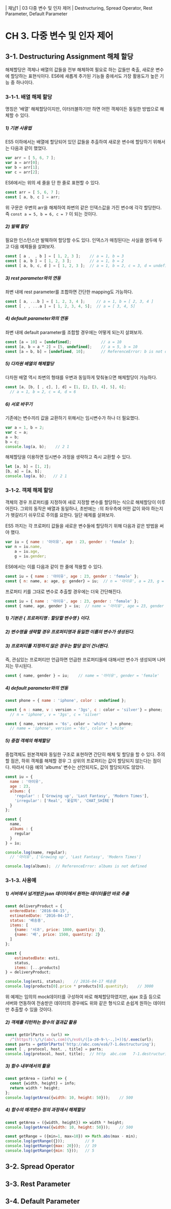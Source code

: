 | 재남1 | 03 다중 변수 및 인자 제어        | Destructuring, Spread Operator, Rest Parameter, Default Parameter

# CH 3. 다중 변수 및 인자 제어

## 3-1. Destructuring Assignment 해체 할당

해체할당은 객체나 배열의 값들을 전부 해체하여 필요로 하는 값들만 축출, 새로운 변수에 할당하는 표현식이다. ES6에 새롭게 추가된 기능들 중에서도 가장 활용도가 높은 기능 중 하나이다.

### 3-1-1. 배열 해체 할당

명칭은 '배열' 해체할당이지만, 이터러블하기만 하면 어떤 객체이든 동일한 방법으로 해체할 수 있다.


##### 1) 기본 사용법

ES5 이하에서는 배열에 할당되어 있던 값들을 추출하여 새로운 변수에 할당하기 위해서는 다음과 같이 했었다.

```js
var arr = [ 5, 6, 7 ];
var a = arr[0];
var b = arr[1];
var c = arr[2];
```

ES6에서는 위의 세 줄을 단 한 줄로 표현할 수 있다.

```js
const arr = [ 5, 6, 7 ];
const [ a, b, c ] = arr;
```

위 구문은 우변의 arr을 해체하여 좌변의 같은 인덱스값을 가진 변수에 각각 할당한다. 즉 `const a = 5, b = 6, c = 7` 이 되는 것이다.


##### 2) 발췌 할당

필요한 인스턴스만 발췌하여 할당할 수도 있다. 인덱스가 매칭된다는 사실을 염두에 두고 다음 예제들을 살펴보자.

```js
const [ a ,  , b ] = [ 1, 2, 3 ];    // a = 1, b = 3
const [ a, b ] = [ 1, 2, 3 ];        // a = 1, b = 2
const [ a, b, c, d ] = [ 1, 2, 3 ];  // a = 1, b = 2, c = 3, d = undefined
```


##### 3) rest parameter와의 연동

좌변 내에 rest parameter를 조합하면 간단한 mapping도 가능하다.

```js
const [ a, ...b ] = [ 1, 2, 3, 4 ];     // a = 1, b = [ 2, 3, 4 ]
const [ , , ...a ] = [ 1, 2, 3, 4, 5];  // a = [ 3, 4, 5]
```


##### 4) default parameter와의 연동

좌변 내에 default parameter를 조합할 경우에는 어떻게 되는지 살펴보자.

```js
const [a = 10] = [undefined];             // a = 10
const [a, b = a * 2] = [5, undefined];    // a = 5, b = 10
const [a = b, b] = [undefined, 10];       // ReferenceError: b is not defined
```



##### 5) 다차원 배열의 해체할당

다차원 배열 역시 좌변의 형태를 우변과 동일하게 맞춰놓으면 해체할당이 가능하다.

```js
const [a, [b, [ , c], ], d] = [1, [2, [3, 4], 5], 6];
  // a = 1, b = 2, c = 4, d = 6
```

##### 6) 서로 바꾸기

기존에는 변수끼리 값을 교환하기 위해서는 임시변수가 하나 더 필요했다.

```js
var a = 1, b = 2;
var c = a;
a = b;
b = c;
console.log(a, b);    // 2 1
```

해체할당을 이용하면 임시변수 과정을 생략하고 즉시 교환할 수 있다.

```js
let [a, b] = [1, 2];
[b, a] = [a, b];
console.log(a, b);   // 2 1
```


### 3-1-2. 객체 해체 할당

객체의 경우 프로퍼티를 지정하여 새로 지정할 변수를 할당하는 식으로 해체할당이 이루어진다. 그외의 동작은 배열과 동일하나, 초반에는 `:`의 좌우측에 어떤 값이 와야 하는지가 헷갈리기 쉬우므로 주의를 요한다. 일단 예제를 살펴보자.

ES5 까지는 각 프로퍼티 값들을 새로운 변수들에 할당하기 위해 다음과 같은 방법을 써야 했다.

```js
var iu = { name : '아이유', age : 23, gender : 'female' };
var n = iu.name,
    a = iu.age,
    g = iu.gender;
```

ES6에서는 이를 다음과 같이 한 줄에 적용할 수 있다.

```js
const iu = { name : '아이유', age : 23, gender : 'female' };
const { n: name, a: age, g: gender} = iu;  // n = '아이유', a = 23, g = 'female'
```

프로퍼티 키를 그대로 변수로 추출할 경우에는 더욱 간단해진다.

```js
const iu = { name : '아이유', age : 23, gender : 'female' };
const { name, age, gender } = iu;  // name = '아이유', age = 23, gender = 'female'
```


##### 1) 기본은 *{ 프로퍼티명 : 할당할 변수명 }* 이다.

##### 2) 변수명을 생략할 경우 프로퍼티명과 동일한 이름의 변수가 생성된다.

##### 3) 프로퍼티를 지정하지 않은 경우는 할당 없이 건너뛴다.

즉, 관심있는 프로퍼티만 언급하면 언급한 프로퍼티들에 대해서만 변수가 생성되며 나머지는 무시된다.

```js
const { name, gender } = iu;    // name = '아이유', gender = 'female'
```

##### 4) default parameter와의 연동

```js
const phone = { name : 'iphone', color : undefined };

const { n : name, v : version = '3gs', c : color = 'silver'} = phone;
  // n = 'iphone', v = '3gs', c = 'silver'

const { name, version = '6s', color = 'white' } = phone;
  // name = 'iphone', version = '6s', color = 'white'
```

##### 5) 중첩 객체의 해체할당

중첩객체도 원본객체와 동일한 구조로 표현하면 간단히 해체 및 할당을 할 수 있다.
주의할 점은, 하위 객체를 해체할 경우 그 상위의 프로퍼티는 값이 할당되지 않는다는 점이다.
따라서 다음 예의 'albums' 변수는 선언되지도, 값이 할당되지도 않았다.

```js
const iu = {
  name : '아이유',
  age : 23,
  albums: {
    'regular' : ['Growing up', 'Last Fantasy', 'Modern Times'],
    'irregular': ['Real', '꽃갈피', 'CHAT_SHIRE']
  }
};

const {
  name,
  albums : {
    regular
  }
} = iu;

console.log(name, regular);
  // '아이유', ['Growing up', 'Last Fantasy', 'Modern Times']

console.log(albums);  // ReferenceError: albums is not defined
```


### 3-1-3. 사용예

##### 1) 서버에서 넘겨받은 json 데이터에서 원하는 데이터들만 바로 추출

```js
const deliveryProduct = {
  orderedDate: '2016-04-15',
  estimatedDate: '2016-04-17',
  status: '배송중',
  items: [
    {name: '사과', price: 1000, quantity: 3},
    {name: '배', price: 1500, quantity: 2}
  ]
};

const {
    estimatedDate: esti,
    status,
    items: [...products]
} = deliveryProduct;

console.log(esti, status);    // 2016-04-17 배송중
console.log(products[0].price * products[0].quantity);    // 3000
```

위 예제는 임의의 mock데이터를 구성하여 바로 해체할당하였지만, ajax 호출 등으로 서버와 연동하여 전송받은 데이터의 경우에도 위와 같은 형식으로 손쉽게 원하는 데이터만 추출할 수 있을 것이다.

##### 2) 객체를 리턴하는 함수의 결과값 활용

```js
const getUrlParts = (url) =>
  /^(https?):\/\/(abc\.com)(\/es6\/([a-z0-9-\-.,]+))$/.exec(url);
const parts = getUrlParts('http://abc.com/es6/7-1.destructuring');
const [ , protocol, host, , title] = parts;
console.log(protocol, host, title);  // http  abc.com   7-1.destructuring
```

##### 3) 함수 내부에서의 활용

```js
const getArea = (info) => {
  const {width, height} = info;
  return width * height;
};
console.log(getArea({width: 10, height: 50}));    // 500
```

##### 4) 함수의 매개변수 정의 과정에서 해체할당

```js
const getArea = ({width, height}) => width * height;
console.log(getArea({width: 10, height: 50}));    // 500

const getRange = ({min=1, max=10}) => Math.abs(max - min);
console.log(getRange({}));         // 9
console.log(getRange({max: 20}));  // 19
console.log(getRange({min: 5}));   // 5
```


## 3-2. Spread Operator

## 3-3. Rest Parameter

## 3-4. Default Parameter
